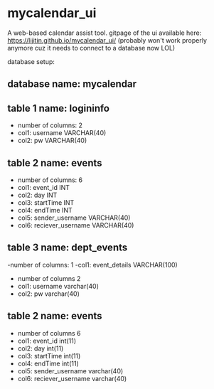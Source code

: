 # mycalendar_ui
A web-based calendar assist tool.
gitpage of the ui available here: https://lijitin.github.io/mycalendar_ui/
(probably won't work properly anymore cuz it needs to connect to a database now LOL)

database setup:

## database name: mycalendar
## table 1 name: logininfo
- number of columns: 2
- col1: username VARCHAR(40)
- col2: pw VARCHAR(40)
## table 2 name: events
- number of columns: 6
- col1: event_id INT
- col2: day INT
- col3: startTime INT
- col4: endTime INT
- col5: sender_username VARCHAR(40)
- col6: reciever_username VARCHAR(40)
## table 3 name: dept_events
-number of columns: 1
-col1: event_details VARCHAR(100)
- number of columns 2
- col1: username varchar(40)
- col2: pw  varchar(40)
## table 2 name: events
- number of columns 6
- col1: event_id int(11)
- col2: day int(11)
- col3: startTime int(11)
- col4: endTime int(11)
- col5: sender_username varchar(40)
- col6: reciever_username varchar(40)
